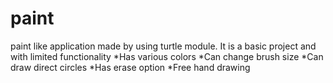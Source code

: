 # paint
paint like application made by using turtle module. 
It is a basic project and with limited functionality 
*Has various colors
*Can change brush size
*Can draw direct circles
*Has erase option
*Free hand drawing
